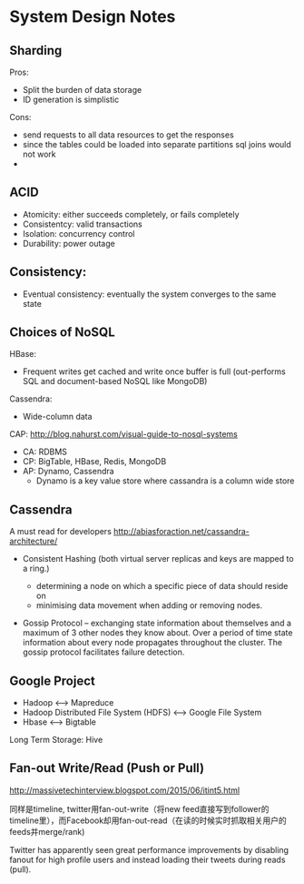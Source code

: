 System Design Notes
===

Sharding
---
Pros:
* Split the burden of data storage
* ID generation is simplistic

Cons:
* send requests to all data resources to get the responses
* since the tables could be loaded into separate partitions sql joins would not work
* 


ACID
---
* Atomicity: either succeeds completely, or fails completely
* Consistentcy: valid transactions
* Isolation: concurrency control
* Durability: power outage

Consistency:
---
* Eventual consistency: eventually the system converges to the same state

Choices of NoSQL
---
HBase: 
* Frequent writes get cached and write once buffer is full (out-performs SQL and document-based NoSQL like MongoDB)

Cassendra:
* Wide-column data

CAP:
http://blog.nahurst.com/visual-guide-to-nosql-systems
* CA: RDBMS
* CP: BigTable, HBase, Redis, MongoDB
* AP: Dynamo, Cassendra
  * Dynamo is a key value store where cassandra is a column wide store

Cassendra
---
A must read for developers 
http://abiasforaction.net/cassandra-architecture/

* Consistent Hashing (both virtual server replicas and keys are mapped to a ring.)
    * determining a node on which a specific piece of data should reside on
    * minimising data movement when adding or removing nodes.

* Gossip Protocol – exchanging state information about themselves and a maximum of 3 other nodes they know about. Over a period of time state information about every node propagates throughout the cluster. The gossip protocol facilitates failure detection.

Google Project
---

* Hadoop <--> Mapreduce
* Hadoop Distributed File System (HDFS) <--> Google File System
* Hbase <--> Bigtable

Long Term Storage: Hive

Fan-out Write/Read (Push or Pull)
---
http://massivetechinterview.blogspot.com/2015/06/itint5.html


同样是timeline, twitter用fan-out-write（将new feed直接写到follower的timeline里），而Facebook却用fan-out-read（在读的时候实时抓取相关用户的feeds并merge/rank)

Twitter has apparently seen great performance improvements by disabling fanout for high profile users and instead loading their tweets during reads (pull).



